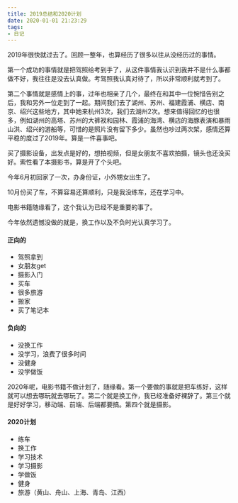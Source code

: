 ```yaml
---
title: 2019总结和2020计划
date: 2020-01-01 21:23:29
tags:
- 日记
---
```


2019年很快就过去了。回顾一整年，也算经历了很多以往从没经历过的事情。

第一个成功的事情就是把驾照给考到手了，从这件事情我认识到我并不是什么事都做不好，我往往是没去认真做。考驾照我认真对待了，所以非常顺利就考到了。

第二个事情就是感情上的事，过年也相亲了几个，最终在和其中一位惋惜告别之后，我和另外一位走到了一起。期间我们去了湖州、苏州、福建霞浦、横店、南京、绍兴这些地方，其中她来杭州3次，我们去湖州2次。想来值得回忆的也很多，例如湖州的高塔、苏州的大裤衩和园林、霞浦的海湾、横店的海豚表演和暴雨山洪、绍兴的游船等，可惜的是照片没有留下多少。虽然也吵过两次架，感情还算平稳的度过了2019年。算是一件喜事吧。

买了摄影设备，出发点是好的，想拍视频，但是女朋友不喜欢拍摄，镜头也还没买好。索性看了本摄影书，算是开了个头吧。

今年6月初回家了一次，办身份证，小外甥女出生了。

10月份买了车，不算容易还算顺利，只是我没练车，还在学习中。

电影书籍随缘看了，这个我认为已经不是重要的事了。

今年依然遗憾没做的就是，换工作以及不负时光认真学习了。

#### 正向的

- 驾照拿到
- 女朋友get
- 摄影入门
- 买车
- 很多旅游
- 搬家
- 买了笔记本

#### 负向的

- 没换工作
- 没学习，浪费了很多时间
- 没健身
- 没学做饭

2020年呢，电影书籍不做计划了，随缘看。第一个要做的事就是把车练好，这样就可以想去哪玩就去哪玩了。第二个就是换工作，我已经准备好裸辞了。第三个就是好好学习，移动端、前端、后端都要搞。第四个就是摄影。

#### 2020计划

- 练车
- 换工作
- 学习技术
- 学习摄影
- 学做饭
- 健身
- 旅游（黄山、舟山、上海、青岛、江西）
